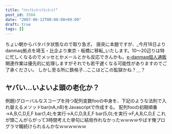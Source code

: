```yaml
---
title: "ﾊｲｯ!ﾋｯｺｰｼ!ﾋｯｺｰｼ!"
post_id: 3584
date: "2007-06-12T00:00:00+09:00"
draft: true
tags: []
---
```



ちょい朝からバタバタ状態なので取り急ぎ。 唐突に本題ですが、_今月18日よりdanmaq拠点を埼玉・比企より東京・板橋に移転_いたします。10～20辺りは特に忙しくなるのでメッセとかメールとかも反応できんかも。[e-danmaq個人通販](http://e.danmaq.com/)関連作業は優先的に処理しますがそれでも若干遅くなる可能性がありますのでご了承ください。 しかし至る所に鉄格子…ここはどこの監獄かね？＿？
## ヤバい…いよいよ頭の老化か？
例題)グローバルなスコープを持つ配列変数fooの中身を、下記のような法則で入れ替えるメソッドbar(nA,nB)をJavascriptで作成する。  配列fooの初期順番→A,B,C,D,E,F bar(1,4);を実行→A,C,D,B,E,F bar(5,0);を実行→F,A,B,C,D,E  これが頭こんがらがって3時間考えた挙句に結局作れなかったｗｗｗｗやばす俺プログラマ職続けられるんかなｗｗｗｗｗｗ
